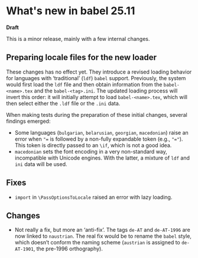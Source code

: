 # What's new in babel 25.11

**Draft**

This is a minor release, mainly with a few internal changes.

## Preparing locale files for the new loader

These changes has no effect yet. They introduce a revised loading
behavior for languages with ‘traditional’ (`ldf`) `babel` support.
Previously, the system would first load the `ldf` file and then obtain
information from the `babel-<name>.tex` and the `babel-<tag>.ini`. The updated loading
process will invert this order: it will initially attempt to load
`babel-<name>.tex`, which will then select either the `.ldf`
file or the `.ini` data.

When making tests during the preparation of these initial changes, several
findings emerged:

* Some languages (`bulgarian`, `belarusian`, `georgian`, `macedonian`)
  raise an error when `"=` is followed by a non-fully expandable token
  (e.g., `"="`). This token is directly passed to an `\if`, which is
  not a good idea.
* `macedonian` sets the font encoding in a very non-standard way,
  incompatible with Unicode engines. With the latter, a mixture of `ldf`
  and `ini` data will be used.

## Fixes

* `import` in `\PassOptionsToLocale` raised an error with lazy loading.

## Changes

* Not really a fix, but more an ‘anti-fix’. The tags `de-AT` and
`de-AT-1996` are now linked to `naustrian`. The real fix would be to
rename the `babel` style, which doesn’t conform the naming scheme
(`austrian` is assigned to `de-AT-1901`, the pre-1996 orthography).


